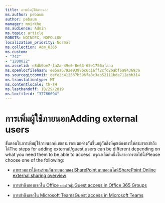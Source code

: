 ```yaml
---
title: การเพิ่มผู้ใช้ภายนอก
ms.author: pebaum
author: pebaum
manager: mnirkhe
ms.audience: Admin
ms.topic: article
ROBOTS: NOINDEX, NOFOLLOW
localization_priority: Normal
ms.collection: Adm_O365
ms.custom:
- "742"
- "1200022"
ms.assetid: e8db0be7-fa2a-49e0-8e63-65e1750afaaa
ms.openlocfilehash: ee5aa6792e9399bc6c16ff2cfd26abf6a843693a
ms.sourcegitcommit: defe2c412567b596fa8c3ab52111bde712ebb314
ms.translationtype: MT
ms.contentlocale: th-TH
ms.lasthandoff: 10/29/2019
ms.locfileid: "37766694"
---
```

# <a name="adding-external-users"></a><span data-ttu-id="e25da-102">การเพิ่มผู้ใช้ภายนอก</span><span class="sxs-lookup"><span data-stu-id="e25da-102">Adding external users</span></span>

<span data-ttu-id="e25da-103">ขั้นตอนในการเพิ่มผู้ใช้ภายนอก/แขกสามารถแตกต่างกันขึ้นอยู่กับสิ่งที่คุณต้องการให้สามารถเข้าถึงได้</span><span class="sxs-lookup"><span data-stu-id="e25da-103">The steps for adding external/guest users can be different depending on what you need them to be able to access.</span></span> <span data-ttu-id="e25da-104">กรุณาเลือกหนึ่งในรายการต่อไปนี้:</span><span class="sxs-lookup"><span data-stu-id="e25da-104">Please choose one of the following:</span></span>
  
- [<span data-ttu-id="e25da-105">ภาพรวมการใช้งานร่วมกันภายนอกของ SharePoint แบบออนไลน์</span><span class="sxs-lookup"><span data-stu-id="e25da-105">SharePoint Online external sharing overview</span></span>](https://docs.microsoft.com/sharepoint/external-sharing-overview)

- [<span data-ttu-id="e25da-106">การเข้าถึงของแขกใน Office ๓๖๕กลุ่ม</span><span class="sxs-lookup"><span data-stu-id="e25da-106">Guest access in Office 365 Groups</span></span>](https://support.office.com/en-gb/article/guest-access-in-office-365-groups-bfc7a840-868f-4fd6-a390-f347bf51aff6)

- [<span data-ttu-id="e25da-107">การเข้าถึงแขกใน Microsoft Teams</span><span class="sxs-lookup"><span data-stu-id="e25da-107">Guest access in Microsoft Teams</span></span>](https://docs.microsoft.com/microsoftteams/guest-access-checklist)
